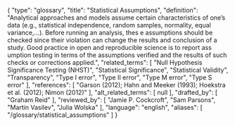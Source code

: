 {
    "type": "glossary",
    "title": "Statistical Assumptions",
    "definition": "Analytical approaches and models assume certain characteristics of one’s data (e.g., statistical independence, random samples, normality, equal variance,...). Before running an analysis, thes e assumptions should be checked since their violation can change the results and conclusion of a study. Good practice in open and reproducible science is to report ass umption testing in terms of the assumptions verified and the results of such checks or corrections applied.",
    "related_terms": [
        "Null Hypothesis Significance Testing (NHST)",
        "Statistical Significance",
        "Statistical Validity",
        "Transparency",
        "Type I error",
        "Type II error",
        "Type M error",
        "Type S error"
    ],
    "references": [
        "Garson (2012);  Hahn and Meeker (1993);  Hoekstra et al. (2012); Nimon (2012)"
    ],
    "alt_related_terms": [
        null
    ],
    "drafted_by": [
        "Graham Reid"
    ],
    "reviewed_by": [
        "Jamie P. Cockcroft",
        "Sam Parsons",
        "Martin Vasilev",
        "Julia Wolska"
    ],
    "language": "english",
    "aliases": [
        "/glossary/statistical_assumptions"
    ]
}